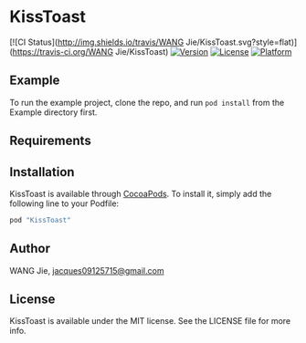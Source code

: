 # KissToast

[![CI Status](http://img.shields.io/travis/WANG Jie/KissToast.svg?style=flat)](https://travis-ci.org/WANG Jie/KissToast)
[![Version](https://img.shields.io/cocoapods/v/KissToast.svg?style=flat)](http://cocoapods.org/pods/KissToast)
[![License](https://img.shields.io/cocoapods/l/KissToast.svg?style=flat)](http://cocoapods.org/pods/KissToast)
[![Platform](https://img.shields.io/cocoapods/p/KissToast.svg?style=flat)](http://cocoapods.org/pods/KissToast)

## Example

To run the example project, clone the repo, and run `pod install` from the Example directory first.

## Requirements

## Installation

KissToast is available through [CocoaPods](http://cocoapods.org). To install
it, simply add the following line to your Podfile:

```ruby
pod "KissToast"
```

## Author

WANG Jie, jacques09125715@gmail.com

## License

KissToast is available under the MIT license. See the LICENSE file for more info.
